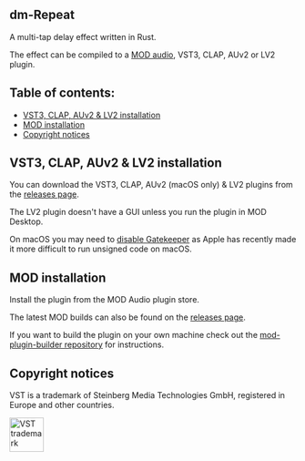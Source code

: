 ## dm-Repeat

A multi-tap delay effect written in Rust.

The effect can be compiled to a [MOD audio](https://mod.audio/), VST3, CLAP, AUv2 or LV2 plugin.

## Table of contents:

- [VST3, CLAP, AUv2 & LV2 installation](#VST3-CLAP-AUv2-&-LV2-installation)
- [MOD installation](#MOD-installation)
- [Copyright notices](#Copyright-notices)

## VST3, CLAP, AUv2 & LV2 installation

You can download the VST3, CLAP, AUv2 (macOS only) & LV2 plugins from the [releases page](https://github.com/davemollen/dm-Repeat/releases).

The LV2 plugin doesn't have a GUI unless you run the plugin in MOD Desktop.

On macOS you may need to [disable Gatekeeper](https://disable-gatekeeper.github.io/) as Apple has recently made it more difficult to run unsigned code on macOS.

## MOD installation

Install the plugin from the MOD Audio plugin store.

The latest MOD builds can also be found on the [releases page](https://github.com/davemollen/dm-Repeat/releases).

If you want to build the plugin on your own machine check out the [mod-plugin-builder repository](https://github.com/moddevices/mod-plugin-builder) for instructions.

## Copyright notices

VST is a trademark of Steinberg Media Technologies GmbH, registered in Europe and other countries.

<img src="https://steinbergmedia.github.io/vst3_dev_portal/resources/licensing_6.png" width="60" height="auto" alt="VST trademark">
